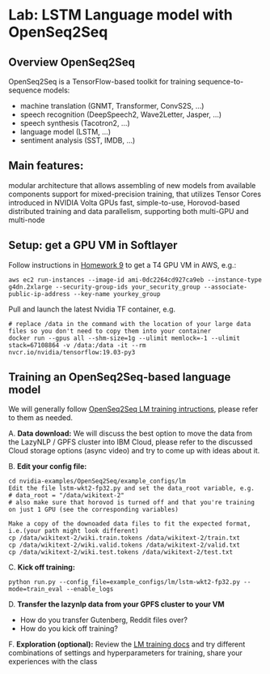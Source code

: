 # Lab: LSTM Language model with OpenSeq2Seq

## Overview OpenSeq2Seq

OpenSeq2Seq is a TensorFlow-based toolkit for training sequence-to-sequence models:

* machine translation (GNMT, Transformer, ConvS2S, …)
* speech recognition (DeepSpeech2, Wave2Letter, Jasper, …)
* speech synthesis (Tacotron2, …)
* language model (LSTM, …)
* sentiment analysis (SST, IMDB, …)

## Main features:
modular architecture that allows assembling of new models from available components
support for mixed-precision training, that utilizes Tensor Cores introduced in NVIDIA Volta GPUs
fast, simple-to-use, Horovod-based distributed training and data parallelism, supporting both multi-GPU and multi-node


## Setup: get a GPU VM in Softlayer
Follow instructions in [Homework 9](https://github.com/MIDS-scaling-up/v2/tree/master/week09/hw) to get a T4 GPU VM in AWS, e.g.:
```
aws ec2 run-instances --image-id ami-0dc2264cd927ca9eb --instance-type g4dn.2xlarge --security-group-ids your_security_group --associate-public-ip-address --key-name yourkey_group
```

Pull and launch the latest Nvidia TF container, e.g.

```
# replace /data in the command with the location of your large data files so you don't need to copy them into your container
docker run --gpus all --shm-size=1g --ulimit memlock=-1 --ulimit stack=67108864 -v /data:/data -it --rm nvcr.io/nvidia/tensorflow:19.03-py3
```

## Training an OpenSeq2Seq-based language model
We will generally follow [OpenSeq2Seq LM training intructions](https://nvidia.github.io/OpenSeq2Seq/html/language-model.html), please refer to them as needed.

A. __Data download:__
We will discuss the best option to move the data from the LazyNLP / GPFS cluster into IBM Cloud, please refer to the discussed Cloud storage options (async video) and try to come up with ideas about it.

B. __Edit your config file:__
```
cd nvidia-examples/OpenSeq2Seq/example_configs/lm
Edit the file lstm-wkt2-fp32.py and set the data_root variable, e.g.
# data_root = "/data/wikitext-2"
# also make sure that horovod is turned off and that you're training on just 1 GPU (see the corresponding variables)

Make a copy of the downoaded data files to fit the expected format, i.e.(your path might look different)
cp /data/wikitext-2/wiki.train.tokens /data/wikitext-2/train.txt
cp /data/wikitext-2/wiki.valid.tokens /data/wikitext-2/valid.txt
cp /data/wikitext-2/wiki.test.tokens /data/wikitext-2/test.txt
```
C. __Kick off training:__
```
python run.py --config_file=example_configs/lm/lstm-wkt2-fp32.py --mode=train_eval --enable_logs
```
D. __Transfer the lazynlp data from your GPFS cluster to your VM__
* How do you transfer Gutenberg, Reddit files over?
* How do you kick off training?

F. __Exploration (optional):__
Review the [LM training docs](https://nvidia.github.io/OpenSeq2Seq/html/language-model.html) and try different combinations of settings and hyperparameters for training, share your experiences with the class 
